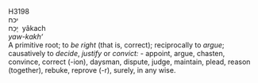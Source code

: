 <body>
  <p>H3198<br>  יכח  <br> יָכַח  ‎  yâkach  <br><i>yaw-kakh‘ </i><br>A primitive root; to <i>be</i> <i>right</i> (that is, correct); reciprocally to <i>argue</i>; causatively to <i>decide</i>, <i>justify</i> or <i>convict: - </i>appoint, argue, chasten, convince, correct (-ion), daysman, dispute, judge, maintain, plead, reason (together), rebuke, reprove (-r), surely, in any wise.<br></p>
 </body>